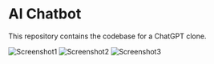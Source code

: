 # AI Chatbot

This repository contains the codebase for a ChatGPT clone. 

![Screenshot1](https://user-images.githubusercontent.com/119585058/272974217-f5b9f2ce-f8fa-454c-942b-609327677011.png)
![Screenshot2](https://user-images.githubusercontent.com/119585058/272972143-fde66915-6bf5-4a21-a789-1251c1878127.png)
![Screenshot3](https://user-images.githubusercontent.com/119585058/272973954-cbe1c02d-31fb-4fe2-90d2-5dce0caf4ad8.png)


